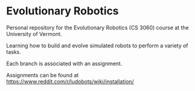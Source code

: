 # Evolutionary Robotics
Personal repository for the Evolutionary Robotics (CS 3060) course at the University of Vermont.

Learning how to build and evolve simulated robots to perform a variety of tasks.

Each branch is associated with an assignment.

Assignments can be found at https://www.reddit.com/r/ludobots/wiki/installation/

